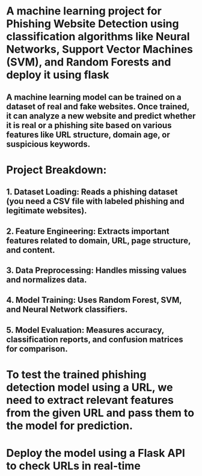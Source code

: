 # A machine learning project for Phishing Website Detection using classification algorithms like Neural Networks, Support Vector Machines (SVM), and Random Forests and deploy it using flask

## A machine learning model can be trained on a dataset of real and fake websites. Once trained, it can analyze a new website and predict whether it is real or a phishing site based on various features like URL structure, domain age, or suspicious keywords.
# Project Breakdown:
## 1. Dataset Loading: Reads a phishing dataset (you need a CSV file with labeled phishing and legitimate websites).
## 2. Feature Engineering: Extracts important features related to domain, URL, page structure, and content.
## 3. Data Preprocessing: Handles missing values and normalizes data.
## 4. Model Training: Uses Random Forest, SVM, and Neural Network classifiers.
## 5. Model Evaluation: Measures accuracy, classification reports, and confusion matrices for comparison.

# To test the trained phishing detection model using a URL, we need to extract relevant features from the given URL and pass them to the model for prediction.
#  Deploy the model using a Flask API to check URLs in real-time
